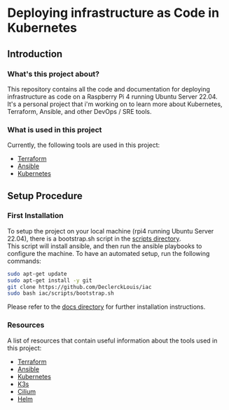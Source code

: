 # Deploying infrastructure as Code in Kubernetes
## Introduction
### What's this project about?
This repository contains all the code and documentation for deploying infrastructure as code on a Raspberry Pi 4 running Ubuntu Server 22.04.
It's a personal project that i'm working on to learn more about Kubernetes, Terraform, Ansible, and other DevOps / SRE tools. 

### What is used in this project
Currently, the following tools are used in this project:
- [Terraform](https://www.terraform.io/)
- [Ansible](https://www.ansible.com/)
- [Kubernetes](https://kubernetes.io/)

## Setup Procedure
### First Installation
To setup the project on your local machine (rpi4 running Ubuntu Server 22.04), there is a bootstrap.sh script in the [scripts directory](./scripts).  
This script will install ansible, and then run the ansible playbooks to configure the machine.
To have an automated setup, run the following commands:
```bash
sudo apt-get update
sudo apt-get install -y git
git clone https://github.com/DeclerckLouis/iac
sudo bash iac/scripts/bootstrap.sh
```

Please refer to the [docs directory](./docs) for further installation instructions.


### Resources
A list of resources that contain useful information about the tools used in this project:
- [Terraform](https://www.terraform.io/)
- [Ansible](https://www.ansible.com/)
- [Kubernetes](https://kubernetes.io/)
- [K3s](https://k3s.io/)
- [Cilium](https://cilium.io/)
- [Helm](https://helm.sh/)